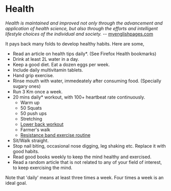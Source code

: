 Health
====================
*Health is maintained and improved not only through the advancement and application of health science, but also through the efforts and intelligent lifestyle choices of the individual and society.* -- [myenglishpages.com](https://www.myenglishpages.com/site_php_files/reading-health-tips.php)

It pays back many folds to develop healthy habits. Here are some,

* Read an article on health tips daily*. (See Firefox Health bookmarks)
* Drink at least 2L water in a day.
* Keep a good diet. Eat a dozen eggs per week.
* Include daily multivitamin tablets.
* Hand grip exercise.
* Rinse mouth with water, immedeately after consuming food. (Specially sugary ones)
* Run 3 Km once a week.
* 20 mins daily* workout, with 100+ heartbeat rate continuously.
   * Warm up
   * 50 Squats
   * 50 push ups
   * Stretching
   * [Lower back workout](https://8fit.com/fitness/best-exercises-for-lower-back-pain-relief/)
   * Farmer's walk
   * [Resistance band exercise routine](https://www.youtube.com/watch?v=FLNaG45ZiiA)
* Sit/Walk straight.
* Stop nail biting, occasional nose digging, leg shaking etc. Replace it with good habits.
* Read good books weekly to keep the mind healthy and exercised.
* Read a random article that is not related to any of your field of interest, to keep exercising the mind.

Note that 'daily' means at least three times a week. Four times a week is an ideal goal.

